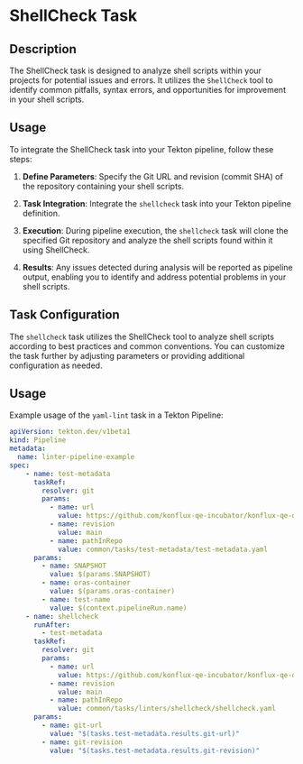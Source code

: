 # ShellCheck Task

## Description
The ShellCheck task is designed to analyze shell scripts within your projects for potential issues and errors. It utilizes the `ShellCheck` tool to identify common pitfalls, syntax errors, and opportunities for improvement in your shell scripts.

## Usage
To integrate the ShellCheck task into your Tekton pipeline, follow these steps:

1. **Define Parameters**: Specify the Git URL and revision (commit SHA) of the repository containing your shell scripts.
   
2. **Task Integration**: Integrate the `shellcheck` task into your Tekton pipeline definition.

3. **Execution**: During pipeline execution, the `shellcheck` task will clone the specified Git repository and analyze the shell scripts found within it using ShellCheck.

4. **Results**: Any issues detected during analysis will be reported as pipeline output, enabling you to identify and address potential problems in your shell scripts.

## Task Configuration
The `shellcheck` task utilizes the ShellCheck tool to analyze shell scripts according to best practices and common conventions. You can customize the task further by adjusting parameters or providing additional configuration as needed.

## Usage

Example usage of the `yaml-lint` task in a Tekton Pipeline:

```yaml
apiVersion: tekton.dev/v1beta1
kind: Pipeline
metadata:
  name: linter-pipeline-example
spec:
    - name: test-metadata
      taskRef:
        resolver: git
        params:
          - name: url
            value: https://github.com/konflux-qe-incubator/konflux-qe-definitions
          - name: revision
            value: main
          - name: pathInRepo
            value: common/tasks/test-metadata/test-metadata.yaml
      params:
        - name: SNAPSHOT
          value: $(params.SNAPSHOT)
        - name: oras-container
          value: $(params.oras-container)
        - name: test-name
          value: $(context.pipelineRun.name)
    - name: shellcheck
      runAfter:
        - test-metadata
      taskRef:
        resolver: git
        params:
          - name: url
            value: https://github.com/konflux-qe-incubator/konflux-qe-definitions.git
          - name: revision
            value: main
          - name: pathInRepo
            value: common/tasks/linters/shellcheck/shellcheck.yaml
      params:
        - name: git-url
          value: "$(tasks.test-metadata.results.git-url)"
        - name: git-revision
          value: "$(tasks.test-metadata.results.git-revision)"
```

